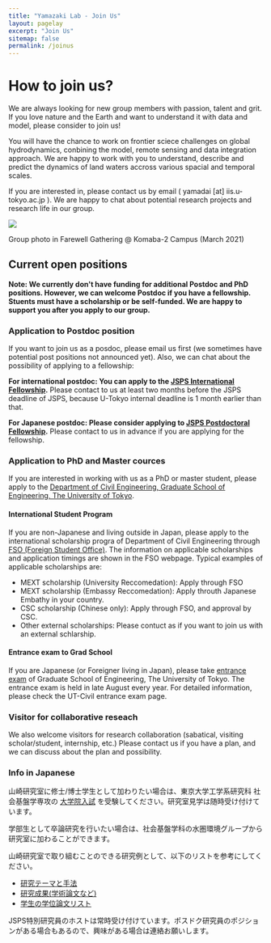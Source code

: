 ```yaml
---
title: "Yamazaki Lab - Join Us"
layout: pagelay
excerpt: "Join Us"
sitemap: false
permalink: /joinus
---
```


# How to join us?

We are always looking for new group members with passion, talent and grit. If you love nature and the Earth and want to understand it with data and model, please consider to join us!

You will have the chance to work on frontier sciece challenges on global hydrodynamics, conbining the model, remote sensing and data integration approach. We are happy to work with you to understand, describe and predict the dynamics of land waters accross various spacial and temporal scales.

If you are interested in, please contact us by email ( yamadai [at] iis.u-tokyo.ac.jp ). We are happy to chat about potential research projects and research life in our group.

<img src="{{ site.url }}{{ site.baseurl }}/images/picture/DLab_20210324.jpg" />

Group photo in Farewell Gathering @ Komaba-2 Campus (March 2021)

## Current open positions

**Note: We currently don't have funding for additional Postdoc and PhD positions. However, we can welcome Postdoc if you have a fellowship. Stuents must have a scholarship or be self-funded. We are happy to support you after you apply to our group.**

### Application to Postdoc position

If you want to join us as a posdoc, please email us first (we sometimes have potential post positions not announced yet). Also, we can chat about the possibility of applying to a fellowship:

**For international postdoc: You can apply to the [JSPS International  Fellowship](https://www.jsps.go.jp/english/e-inv_researchers/index.html).** Please contact to us at least two months before the JSPS deadline of JSPS, because U-Tokyo internal deadline is 1 month earlier than that.

**For Japanese postdoc: Please consider applying to [JSPS Postdoctoral Fellowship](https://www.jsps.go.jp/j-pd/).** Please contact to us in advance if you are applying for the fellowship.

### Application to PhD and Master cources
If you are interested in working with us as a PhD or master student, please apply to the [Department of Civil Engineering, Graduate School of Engineering, The University of Tokyo](http://www.civil.t.u-tokyo.ac.jp/en/).

#### International Student Program

If you are non-Japanese and living outside in Japan, please apply to the international scholarship progra of Department of Civil Engineering through [FSO (Foreign Student Office)](http://www.civil.t.u-tokyo.ac.jp/en/admission/). The information on applicable scholarships and application timings are shown in the FSO webpage. Typical examples of applicable scholarships are:

- MEXT scholarship (University Reccomedation): Apply through FSO
- MEXT scholarship (Embassy Reccomedation): Apply throuth Japanese Embathy in your country.
- CSC scholarship (Chinese only): Apply through FSO, and approval by CSC.
- Other external scholarships: Please contuct as if you want to join us with an external schlarship.

#### Entrance exam to Grad School

If you are Japanese (or Foreigner living in Japan), please take [entrance exam](http://www.civil.t.u-tokyo.ac.jp/graduate_school/) of Graduate School of Engineering, The University of Tokyo. The entrance exam is held in late August every year. For detailed information, please check the UT-Civil entrance exam page.

### Visitor for collaborative reseach

We also welcome visitors for research collaboration (sabatical, visiting scholar/student, internship, etc.) Please contact us if you have a plan, and we can discuss about the plan and possibility.

### Info in Japanese

山崎研究室に修士/博士学生として加わりたい場合は、東京大学工学系研究科 社会基盤学専攻の [大学院入試](http://www.civil.t.u-tokyo.ac.jp/graduate_school/) を受験してください。研究室見学は随時受け付けています。

学部生として卒論研究を行いたい場合は、社会基盤学科の水圏環境グループから研究室に加わることができます。

山崎研究室で取り組むことのできる研究例として、以下のリストを参考にしてください。
- [研究テーマと手法](../research/)
- [研究成果(学術論文など)](../publications/)
- [学生の学位論文リスト](../student_thesis/)

JSPS特別研究員のホストは常時受け付けています。ポスドク研究員のポジションがある場合もあるので、興味がある場合は連絡お願いします。




<!--

State briefly why you are interested and attach a CV, including information about the grades you had as an undergraduate. No need for a separate cover letter or certificates. **Important**: please insert _"Application PhD"_ or _"Application Postdoc"_ in the subject line. If you are applying to a specific advertisement, note this in your email.



### Master projects for U-Tokyo students
If you are a Master student at Leiden University looking for a Master project, contact me (or any group member) per email or stop by my office.

### Bsc / Master students from elsewhere
If you are interested in pursuing a Master degree at Leiden University, see [mastersinleiden.nl](http://www.mastersinleiden.nl/programmes/physics/en/introduction). Sometimes, we take master students or summer interns if we get exceptional applicants (this usually means very good grades and a personal recommendation).

# Figure to be modified
<figure>
<img src="{{ site.url }}{{ site.baseurl }}/images/picpic/Gallery/DSC_0696.jpg" width="95%">
</figure>

-->
